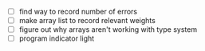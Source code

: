- [ ] find way to record number of errors
- [ ] make array list to record relevant weights
- [ ] figure out why arrays aren't working with type system
- [ ] program indicator light
